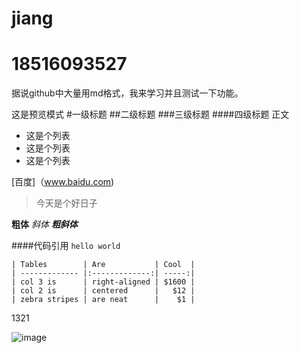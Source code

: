 # jiang

18516093527
======
据说github中大量用md格式，我来学习并且测试一下功能。

这是预览模式
#一级标题
##二级标题
###三级标题
####四级标题
正文
- 这是个列表
- 这是个列表
- 这是个列表

[百度]（www.baidu.com)
> 今天是个好日子

**粗体**
*斜体*
***粗斜体***

####代码引用
`hello world`
```
| Tables        | Are           | Cool  |
| ------------- |:-------------:| -----:|
| col 3 is      | right-aligned | $1600 |
| col 2 is      | centered      |   $12 |
| zebra stripes | are neat      |    $1 |
```


1321

![image](https://upload-images.jianshu.io/upload_images/5039507-90401180ba2f00d8.jpg?imageMogr2/auto-orient/strip%7CimageView2/2/w/1240)

